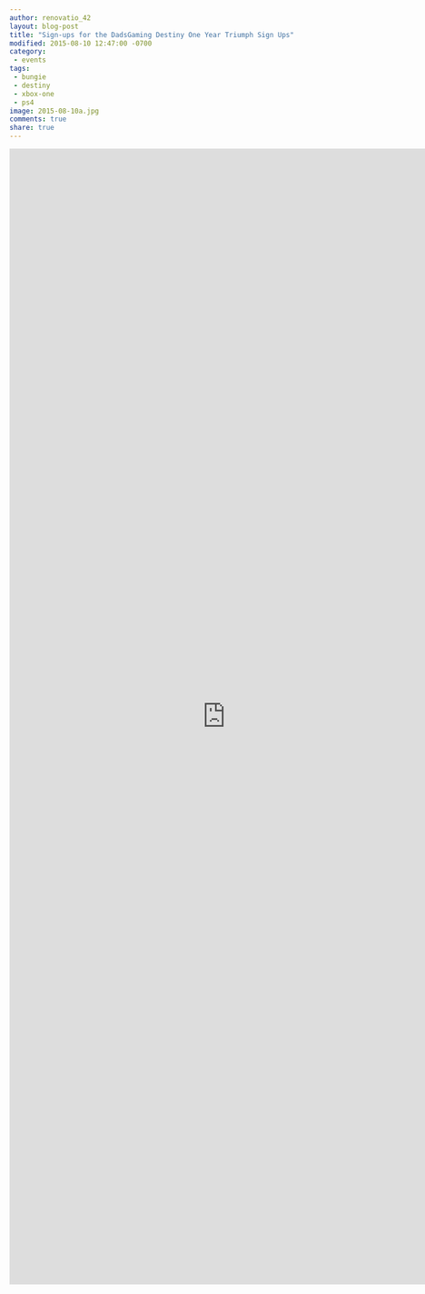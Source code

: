 ```yaml
---
author: renovatio_42
layout: blog-post
title: "Sign-ups for the DadsGaming Destiny One Year Triumph Sign Ups"
modified: 2015-08-10 12:47:00 -0700
category:
 - events
tags:
 - bungie
 - destiny
 - xbox-one
 - ps4
image: 2015-08-10a.jpg
comments: true
share: true
---
```


<iframe src="https://docs.google.com/forms/d/1KzfLon2QtTvQSn1WvwdGXfvtg0KsPoqhAsRAnSx2gZs/viewform?embedded=true" width="760" height="2000" frameborder="0" marginheight="0" marginwidth="0">Loading...</iframe>

